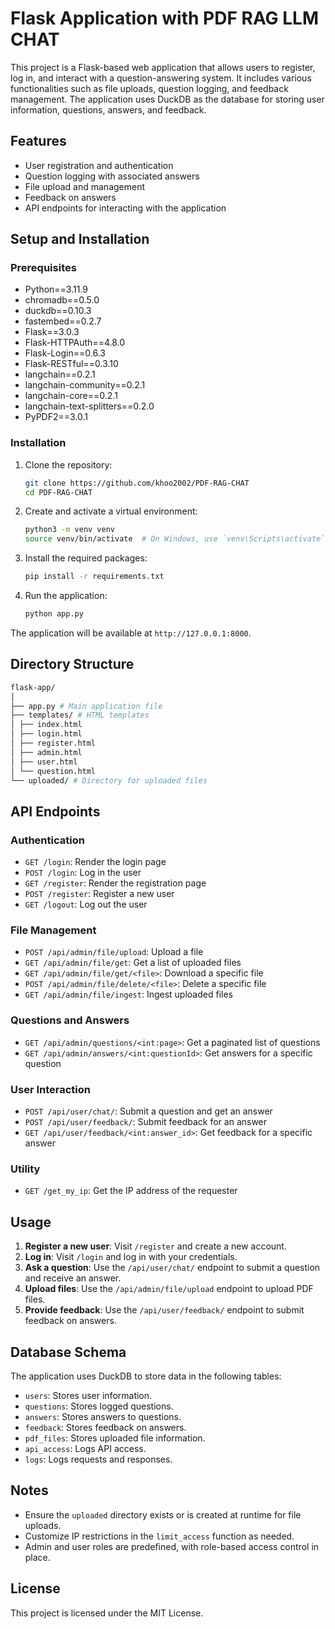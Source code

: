 # Flask Application with PDF RAG LLM CHAT

This project is a Flask-based web application that allows users to register, log in, and interact with a question-answering system. It includes various functionalities such as file uploads, question logging, and feedback management. The application uses DuckDB as the database for storing user information, questions, answers, and feedback.

## Features

- User registration and authentication
- Question logging with associated answers
- File upload and management
- Feedback on answers
- API endpoints for interacting with the application

## Setup and Installation

### Prerequisites

- Python==3.11.9
- chromadb==0.5.0
- duckdb==0.10.3
- fastembed==0.2.7
- Flask==3.0.3
- Flask-HTTPAuth==4.8.0
- Flask-Login==0.6.3
- Flask-RESTful==0.3.10
- langchain==0.2.1
- langchain-community==0.2.1
- langchain-core==0.2.1
- langchain-text-splitters==0.2.0
- PyPDF2==3.0.1

### Installation

1. Clone the repository:
    ```sh
    git clone https://github.com/khoo2002/PDF-RAG-CHAT
    cd PDF-RAG-CHAT
    ```

2. Create and activate a virtual environment:
    ```sh
    python3 -m venv venv
    source venv/bin/activate  # On Windows, use `venv\Scripts\activate`
    ```

3. Install the required packages:
    ```sh
    pip install -r requirements.txt
    ```

4. Run the application:
    ```sh
    python app.py
    ```

The application will be available at `http://127.0.0.1:8000`.

## Directory Structure
  ```bash
flask-app/
│
├── app.py # Main application file
├── templates/ # HTML templates
│ ├── index.html
│ ├── login.html
│ ├── register.html
│ ├── admin.html
│ ├── user.html
│ └── question.html
└── uploaded/ # Directory for uploaded files
```

## API Endpoints

### Authentication

- `GET /login`: Render the login page
- `POST /login`: Log in the user
- `GET /register`: Render the registration page
- `POST /register`: Register a new user
- `GET /logout`: Log out the user

### File Management

- `POST /api/admin/file/upload`: Upload a file
- `GET /api/admin/file/get`: Get a list of uploaded files
- `GET /api/admin/file/get/<file>`: Download a specific file
- `POST /api/admin/file/delete/<file>`: Delete a specific file
- `GET /api/admin/file/ingest`: Ingest uploaded files

### Questions and Answers

- `GET /api/admin/questions/<int:page>`: Get a paginated list of questions
- `GET /api/admin/answers/<int:questionId>`: Get answers for a specific question

### User Interaction

- `POST /api/user/chat/`: Submit a question and get an answer
- `POST /api/user/feedback/`: Submit feedback for an answer
- `GET /api/user/feedback/<int:answer_id>`: Get feedback for a specific answer

### Utility

- `GET /get_my_ip`: Get the IP address of the requester

## Usage

1. **Register a new user**: Visit `/register` and create a new account.
2. **Log in**: Visit `/login` and log in with your credentials.
3. **Ask a question**: Use the `/api/user/chat/` endpoint to submit a question and receive an answer.
4. **Upload files**: Use the `/api/admin/file/upload` endpoint to upload PDF files.
5. **Provide feedback**: Use the `/api/user/feedback/` endpoint to submit feedback on answers.

## Database Schema

The application uses DuckDB to store data in the following tables:

- `users`: Stores user information.
- `questions`: Stores logged questions.
- `answers`: Stores answers to questions.
- `feedback`: Stores feedback on answers.
- `pdf_files`: Stores uploaded file information.
- `api_access`: Logs API access.
- `logs`: Logs requests and responses.

## Notes

- Ensure the `uploaded` directory exists or is created at runtime for file uploads.
- Customize IP restrictions in the `limit_access` function as needed.
- Admin and user roles are predefined, with role-based access control in place.

## License

This project is licensed under the MIT License.
